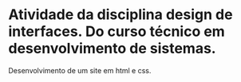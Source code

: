 # Atividade da disciplina design de interfaces. Do curso técnico em desenvolvimento de sistemas.
Desenvolvimento de um site em html e css.
